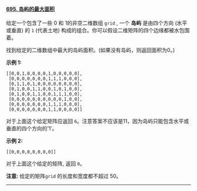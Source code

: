 #### [695. 岛屿的最大面积](https://leetcode-cn.com/problems/max-area-of-island/)

给定一个包含了一些 0 和 1的非空二维数组 `grid` , 一个 **岛屿** 是由四个方向 (水平或垂直) 的 `1` (代表土地) 构成的组合。你可以假设二维矩阵的四个边缘都被水包围着。

找到给定的二维数组中最大的岛屿面积。(如果没有岛屿，则返回面积为0。)

**示例 1:**

```
[[0,0,1,0,0,0,0,1,0,0,0,0,0],
 [0,0,0,0,0,0,0,1,1,1,0,0,0],
 [0,1,1,0,1,0,0,0,0,0,0,0,0],
 [0,1,0,0,1,1,0,0,1,0,1,0,0],
 [0,1,0,0,1,1,0,0,1,1,1,0,0],
 [0,0,0,0,0,0,0,0,0,0,1,0,0],
 [0,0,0,0,0,0,0,1,1,1,0,0,0],
 [0,0,0,0,0,0,0,1,1,0,0,0,0]]
```

对于上面这个给定矩阵应返回 `6`。注意答案不应该是11，因为岛屿只能包含水平或垂直的四个方向的‘1’。

**示例 2:**

```
[[0,0,0,0,0,0,0,0]]
```

对于上面这个给定的矩阵, 返回 `0`。

**注意:** 给定的矩阵`grid` 的长度和宽度都不超过 50。

----

